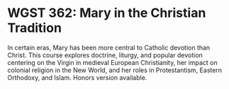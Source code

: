 # WGST 362: Mary in the Christian Tradition

In certain eras, Mary has been more central to Catholic devotion than Christ. This course explores doctrine, liturgy, and popular devotion centering on the Virgin in medieval European Christianity, her impact on colonial religion in the New World, and her roles in Protestantism, Eastern Orthodoxy, and Islam. Honors version available.